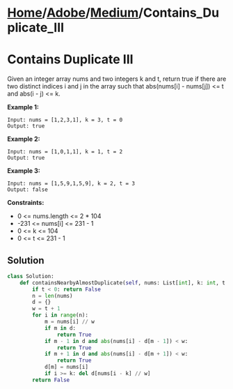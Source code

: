 # [Home](./../..)/[Adobe](./..)/[Medium](./)/Contains_Duplicate_III
<h1>Contains Duplicate III</h1>

<p>
Given an integer array nums and two integers k and t, return true if there are two distinct indices i and j in the array such that abs(nums[i] - nums[j]) <= t and abs(i - j) <= k.
</p>

<b>Example 1:</b>

    Input: nums = [1,2,3,1], k = 3, t = 0
    Output: true
    
<b>Example 2:</b>

    Input: nums = [1,0,1,1], k = 1, t = 2
    Output: true
    
<b>Example 3:</b>    

    Input: nums = [1,5,9,1,5,9], k = 2, t = 3
    Output: false
    
<b>Constraints:</b>

- 0 <= nums.length <= 2 * 104
- -231 <= nums[i] <= 231 - 1
- 0 <= k <= 104
- 0 <= t <= 231 - 1

<h2>Solution</h2>

```python
class Solution:
    def containsNearbyAlmostDuplicate(self, nums: List[int], k: int, t: int) -> bool:
        if t < 0: return False
        n = len(nums)
        d = {}
        w = t + 1
        for i in range(n):
            m = nums[i] // w
            if m in d:
                return True
            if m - 1 in d and abs(nums[i] - d[m - 1]) < w:
                return True
            if m + 1 in d and abs(nums[i] - d[m + 1]) < w:
                return True
            d[m] = nums[i]
            if i >= k: del d[nums[i - k] // w]
        return False
```
